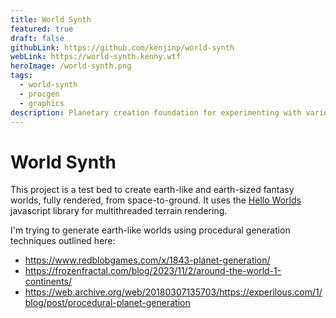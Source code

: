 ```yaml
---
title: World Synth
featured: true
draft: false
githubLink: https://github.com/kenjinp/world-synth
webLink: https://world-synth.kenny.wtf
heroImage: /world-synth.png
tags:
  - world-synth
  - procgen
  - graphics
description: Planetary creation foundation for experimenting with various tectonic, climate, and other models over a space-to-ground rendering of the entire world.
---
```


# World Synth

This project is a test bed to create earth-like and earth-sized fantasy worlds, fully rendered, from space-to-ground. It uses the [Hello Worlds](/projects/hello-worlds) javascript library for multithreaded terrain rendering.

I'm trying to generate earth-like worlds using procedural generation techniques outlined here:

- https://www.redblobgames.com/x/1843-planet-generation/
- https://frozenfractal.com/blog/2023/11/2/around-the-world-1-continents/
- https://web.archive.org/web/20180307135703/https://experilous.com/1/blog/post/procedural-planet-generation
